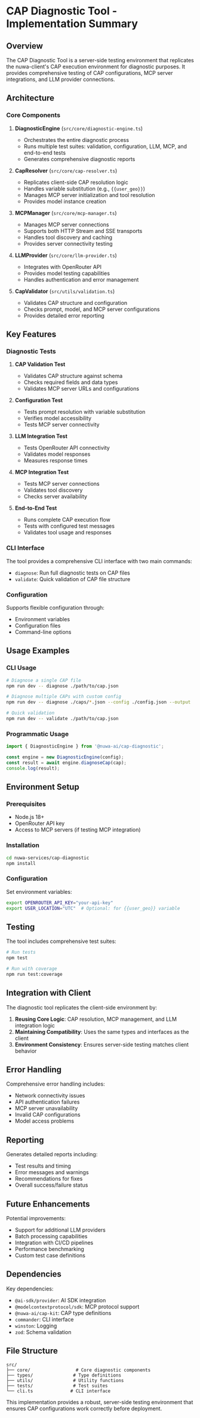 # CAP Diagnostic Tool - Implementation Summary

## Overview

The CAP Diagnostic Tool is a server-side testing environment that replicates the nuwa-client's CAP execution environment for diagnostic purposes. It provides comprehensive testing of CAP configurations, MCP server integrations, and LLM provider connections.

## Architecture

### Core Components

1. **DiagnosticEngine** (`src/core/diagnostic-engine.ts`)
   - Orchestrates the entire diagnostic process
   - Runs multiple test suites: validation, configuration, LLM, MCP, and end-to-end tests
   - Generates comprehensive diagnostic reports

2. **CapResolver** (`src/core/cap-resolver.ts`)
   - Replicates client-side CAP resolution logic
   - Handles variable substitution (e.g., `{{user_geo}}`)
   - Manages MCP server initialization and tool resolution
   - Provides model instance creation

3. **MCPManager** (`src/core/mcp-manager.ts`)
   - Manages MCP server connections
   - Supports both HTTP Stream and SSE transports
   - Handles tool discovery and caching
   - Provides server connectivity testing

4. **LLMProvider** (`src/core/llm-provider.ts`)
   - Integrates with OpenRouter API
   - Provides model testing capabilities
   - Handles authentication and error management

5. **CapValidator** (`src/utils/validation.ts`)
   - Validates CAP structure and configuration
   - Checks prompt, model, and MCP server configurations
   - Provides detailed error reporting

## Key Features

### Diagnostic Tests

1. **CAP Validation Test**
   - Validates CAP structure against schema
   - Checks required fields and data types
   - Validates MCP server URLs and configurations

2. **Configuration Test**
   - Tests prompt resolution with variable substitution
   - Verifies model accessibility
   - Tests MCP server connectivity

3. **LLM Integration Test**
   - Tests OpenRouter API connectivity
   - Validates model responses
   - Measures response times

4. **MCP Integration Test**
   - Tests MCP server connections
   - Validates tool discovery
   - Checks server availability

5. **End-to-End Test**
   - Runs complete CAP execution flow
   - Tests with configured test messages
   - Validates tool usage and responses

### CLI Interface

The tool provides a comprehensive CLI interface with two main commands:

- `diagnose`: Run full diagnostic tests on CAP files
- `validate`: Quick validation of CAP file structure

### Configuration

Supports flexible configuration through:
- Environment variables
- Configuration files
- Command-line options

## Usage Examples

### CLI Usage

```bash
# Diagnose a single CAP file
npm run dev -- diagnose ./path/to/cap.json

# Diagnose multiple CAPs with custom config
npm run dev -- diagnose ./caps/*.json --config ./config.json --output ./results.json

# Quick validation
npm run dev -- validate ./path/to/cap.json
```

### Programmatic Usage

```typescript
import { DiagnosticEngine } from '@nuwa-ai/cap-diagnostic';

const engine = new DiagnosticEngine(config);
const result = await engine.diagnoseCap(cap);
console.log(result);
```

## Environment Setup

### Prerequisites

- Node.js 18+
- OpenRouter API key
- Access to MCP servers (if testing MCP integration)

### Installation

```bash
cd nuwa-services/cap-diagnostic
npm install
```

### Configuration

Set environment variables:
```bash
export OPENROUTER_API_KEY="your-api-key"
export USER_LOCATION="UTC"  # Optional: for {{user_geo}} variable
```

## Testing

The tool includes comprehensive test suites:

```bash
# Run tests
npm test

# Run with coverage
npm run test:coverage
```

## Integration with Client

The diagnostic tool replicates the client-side environment by:

1. **Reusing Core Logic**: CAP resolution, MCP management, and LLM integration logic
2. **Maintaining Compatibility**: Uses the same types and interfaces as the client
3. **Environment Consistency**: Ensures server-side testing matches client behavior

## Error Handling

Comprehensive error handling includes:
- Network connectivity issues
- API authentication failures
- MCP server unavailability
- Invalid CAP configurations
- Model access problems

## Reporting

Generates detailed reports including:
- Test results and timing
- Error messages and warnings
- Recommendations for fixes
- Overall success/failure status

## Future Enhancements

Potential improvements:
- Support for additional LLM providers
- Batch processing capabilities
- Integration with CI/CD pipelines
- Performance benchmarking
- Custom test case definitions

## Dependencies

Key dependencies:
- `@ai-sdk/provider`: AI SDK integration
- `@modelcontextprotocol/sdk`: MCP protocol support
- `@nuwa-ai/cap-kit`: CAP type definitions
- `commander`: CLI interface
- `winston`: Logging
- `zod`: Schema validation

## File Structure

```
src/
├── core/                 # Core diagnostic components
├── types/               # Type definitions
├── utils/               # Utility functions
├── tests/               # Test suites
└── cli.ts              # CLI interface
```

This implementation provides a robust, server-side testing environment that ensures CAP configurations work correctly before deployment.
